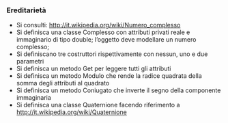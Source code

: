 ### Ereditarietà
 - Si consulti: http://it.wikipedia.org/wiki/Numero_complesso
 - Si definisca una classe Complesso con attributi privati reale e immaginario di tipo
double; l’oggetto deve modellare un numero complesso;
 - Si definiscano tre costruttori rispettivamente con nessun, uno e due parametri
 - Si definisca un metodo Get per leggere tutti gli attributi
 - Si definisca un metodo Modulo che rende la radice quadrata della somma degli
attributi al quadrato
 - Si definisca un metodo Coniugato che inverte il segno della componente immaginaria
 - Si definisca una classe Quaternione facendo riferimento a
http://it.wikipedia.org/wiki/Quaternione